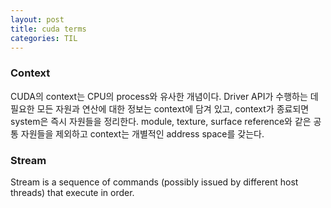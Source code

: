 ```yaml
---
layout: post
title: cuda terms
categories: TIL
---
```


### Context
CUDA의 context는 CPU의 process와 유사한 개념이다. Driver API가 수행하는 데 필요한 모든 자원과 연산에 대한 정보는 context에 담겨 있고, context가 종료되면 system은 즉시 자원들을 정리한다. module, texture, surface reference와 같은 공통 자원들을 제외하고 context는 개별적인 address space를 갖는다. 

### Stream 
Stream is a sequence of commands (possibly issued by different host threads) that execute in order.


